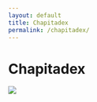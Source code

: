 ```yaml
---
layout: default
title: Chapitadex
permalink: /chapitadex/
---
```

# Chapitadex
![](/CapituloDCC/assets/construccion.png)
